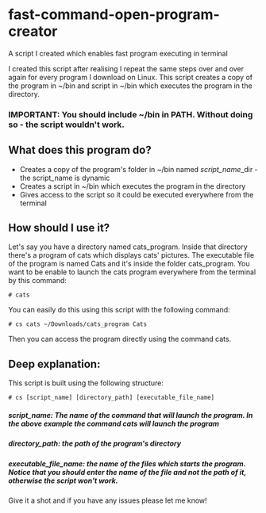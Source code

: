 # fast-command-open-program-creator
A script I created which enables fast program executing in terminal

I created this script after realising I repeat the same steps over and over again 
for every program I download on Linux.
This script creates a copy of the program in ~/bin and script in ~/bin which executes the program in the directory.

### IMPORTANT: You should include ~/bin in PATH. Without doing so - the script wouldn't work.

## What does this program do?
* Creates a copy of the program's folder in ~/bin named *script_name*_dir - the script_name is dynamic
* Creates a script in ~/bin which executes the program in the directory
* Gives access to the script so it could be executed everywhere from the terminal

## How should I use it?
Let's say you have a directory named cats_program. Inside that directory there's a program of cats which displays cats' pictures.
The executable file of the program is named Cats and it's inside the folder cats_program.
You want to be enable to launch the cats program everywhere from the terminal by this command:

`# cats`

You can easily do this using this script with the following command:

`# cs cats ~/Downloads/cats_program Cats`

Then you can access the program directly using the command cats.

## Deep explanation:

This script is built using the following structure:

`# cs [script_name] [directory_path] [executable_file_name]`

##### script_name: The name of the command that will launch the program. In the above example the command *cats* will launch the program
##### directory_path: the path of the program's directory
##### executable_file_name: the name of the files which starts the program. Notice that you should enter the *name* of the file and not the path of it, otherwise the script won't work.

Give it a shot and if you have any issues please let me know!


